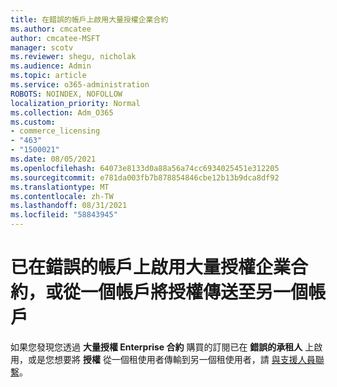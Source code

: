 ```yaml
---
title: 在錯誤的帳戶上啟用大量授權企業合約
ms.author: cmcatee
author: cmcatee-MSFT
manager: scotv
ms.reviewer: shegu, nicholak
ms.audience: Admin
ms.topic: article
ms.service: o365-administration
ROBOTS: NOINDEX, NOFOLLOW
localization_priority: Normal
ms.collection: Adm_O365
ms.custom:
- commerce_licensing
- "463"
- "1500021"
ms.date: 08/05/2021
ms.openlocfilehash: 64073e8133d0a88a56a74cc6934025451e312205
ms.sourcegitcommit: e781da003fb7b878854846cbe12b13b9dca8df92
ms.translationtype: MT
ms.contentlocale: zh-TW
ms.lasthandoff: 08/31/2021
ms.locfileid: "58843945"
---
```

# <a name="volume-licensing-enterprise-agreement-activated-on-the-wrong-account-or-transferring-licenses-from-one-account-to-another"></a>已在錯誤的帳戶上啟用大量授權企業合約，或從一個帳戶將授權傳送至另一個帳戶

如果您發現您透過 **大量授權 Enterprise 合約** 購買的訂閱已在 **錯誤的承租人** 上啟用，或是您想要將 **授權** 從一個租使用者傳輸到另一個租使用者，請 [與支援人員聯繫](https://go.microsoft.com/fwlink/p/?linkid=518322)。